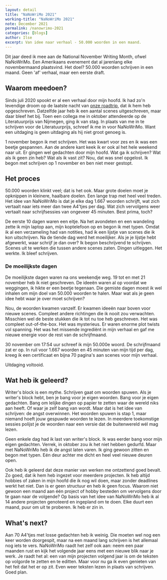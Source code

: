 ```yaml
---
layout: detail
title: "NaNoWriMo 2021"
working-title: "NaNoWriMo 2021"
note: December 2021
permalink: /nanowrimo-2021
categories: [blogs]
author: Ilse
excerpt: Van idee naar verhaal - 50.000 woorden in een maand.
---
```


Dit jaar deed ik mee aan de National November Writing Month, ofwel NaNoWriMo. Een Amerikaans evenement dat al jarenlang elke novembermaand plaatsvind. Het doel? 50.000 woorden schrijven in een maand. Geen 'af' verhaal, maar een eerste draft.

## Waarom meedoen?
Sinds juli 2020 spookt er al een verhaal door mijn hoofd. Ik had zo'n levendige droom op de laatste nacht van [onze roadtrip](/roadtrip-2021), dat ik hem heb opgeschreven. Datzelfde jaar heb ik een aantal scenes uitgeschreven, maar daar bleef het bij. Toen een collega me in oktober attendeerde op de Literatuurprijs van Nijmegen, ging ik van stag. In plaats van me in te schrijven voor de Literatuurprijs, schreef ik me in voor NaNoWriMo. Want een uitdaging is geen uitdaging als hij niet groot genoeg is.

1 november begon ik met schrijven. Het was kwart voor zes en ik was een beetje gespannen. Aan de andere kant keek ik er ook al het hele weekend naar uit. Er gingen wel gedachten door mijn hoofd. Wat ga ik schrijven? Wat als ik geen zin heb? Wat als ik vast zit? Nou, dat was snel opgelost. Ik begon met schrijven op 1 november en ben niet meer gestopt.

## Het proces
50.000 woorden klinkt veel; dat is het ook. Maar grote doelen moet je opknippen in kleinere, haalbare doelen. Een lange trap met heel veel treden. Het idee van NaNoWriMo is dat je elke dag 1.667 woorden schrijft, wat zich vertaalt naar iets meer dan twee A4'tjes per dag. Wat zich vervolgens weer vertaalt naar schrijfsessies van ongeveer 45 minuten. Best prima, toch?

De eerste 10 dagen waren een eitje. Na het avondeten en een wandeling zette ik mijn laptop aan, mijn koptelefoon op en begon ik met typen. Omdat ik al een verzameling had van notities, had ik een lijstje van scenes die ik kon uitschrijven. Na de tiende dag werd het moeilijker. Als je je lijstje hebt afgewerkt, waar schrijf je dan over? Ik begon beschrijvend te schrijven. Scenes uit te werken die tussen andere scenes zaten. Dingen uitleggen. Het werkte. Ik bleef schrijven.

### De moeilijkste dagen
De moeilijkste dagen waren na ons weekendje weg. 19 tot en met 21 november heb ik niet geschreven. De ideeën waren al op voordat we weggingen, ik hikte er een beetje tegenaan. Die gemiste dagen moest ik wel inhalen om mijn doel van 50.000 woorden te halen. Maar wat als je geen idee hebt waar je over moet schrijven?

Nou, de woorden kwamen vanzelf. Er kwamen ideeën naar boven voor nieuwe scenes. Compleet andere richtingen die ik nooit zou verwachten. Misschien wel de beste stukken die ik tot nu toe heb geschreven. Het was compleet out-of-the-box. Het was mysterieus. Er waren enorme plot twists vol spanning. Het was het missende ingrediënt in mijn verhaal en gaf me nieuwe energie voor de rest van de schrijfmaand.

30 november om 17:54 uur schreef ik mijn 50.000e woord. De schrijfmaand zat er op. In ruil voor 1.667 woorden en 45 minuten van mijn tijd per dag, kreeg ik een certificaat en bijna 70 pagina's aan scenes voor mijn verhaal.

Uitdaging voltooid.

## Wat heb ik geleerd?
Writer's block is een mythe. Schrijven gaat om woorden spuwen. Als je writer's block hebt, ben je bang voor je eigen woorden. Bang voor je eigen gedachten. Bang om lelijke dingen op papier te zetten waar de wereld niks aan heeft. Of waar je zelf bang van wordt. Maar dat is het idee van schrijven: de angst overwinnen. Het woorden spuwen is stap 1, maar niemand hoeft jouw gespuwde woorden te lezen. In meerdere toekomstige sessies polijst je de woorden naar een versie dat de buitenwereld wél mag lezen.

Geen enkele dag had ik last van writer's block. Ik was eerder bang voor mijn eigen gedachten. Verrek, in oktober zou ik het niet hebben gedurfd. Maar met NaNoWriMo heb ik de angst laten varen. Ik ging gewoon zitten en begon met typen. Eén deur achter me dicht en heel veel nieuwe deuren open.

Ook heb ik geleerd dat deze manier van werken me ontzettend goed bevalt. Zo goed, dat ik hem heb ingezet voor meerdere projecten. Ik heb altijd hobbies of zaken in mijn hoofd die ik nog wil doen, maar zonder deadlines werkt het niet. Dan is er geen structuur en heb ik geen focus. Waarom niet gewoon een maand aan één project of hobby besteden om vervolgens door te gaan naar de volgende? Op basis van het idee van NaNoWriMo heb ik al 14 andere projecten genoteerd en ingepland om te doen. Elke duurt een maand, puur om uit te proberen. Ik heb er zin in.

## What's next?
Aan 70 A4'tjes met losse gedachten heb ik weinig. Die moeten wel nog een keer worden doorgespit, maar na een maand lang schrijven is het allemaal nog iets te vers. NaNoWriMo raadt het zelf ook aan: neem een paar maanden rust en kijk het volgende jaar eens met een nieuwe blik naar je werk. Je raadt het al: een van mijn projecten volgend jaar is om de teksten op volgorde te zetten en te editten. Maar voor nu ga ik even genieten van het feit dat het er op zit. Even weer teksten lezen in plaats van schrijven. Goed plan.
